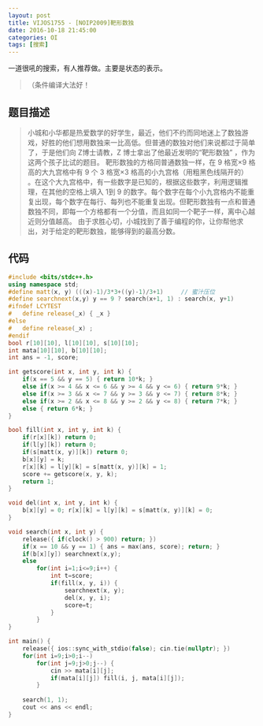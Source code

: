 ```yaml
---
layout: post
title: VIJOS1755 - [NOIP2009]靶形数独
date: 2016-10-18 21:45:00
categories: OI
tags: [搜索]
---
```


一道很吼的搜索，有人推荐做。主要是状态的表示。

> （条件编译大法好！

## 题目描述
> 小城和小华都是热爱数学的好学生，最近，他们不约而同地迷上了数独游戏，好胜的他们想用数独来一比高低。但普通的数独对他们来说都过于简单了，于是他们向 Z博士请教，Z 博士拿出了他最近发明的“靶形数独” ，作为这两个孩子比试的题目。 靶形数独的方格同普通数独一样，在 9 格宽×9 格高的大九宫格中有 9 个 3 格宽×3 格高的小九宫格（用粗黑色线隔开的） 。在这个大九宫格中，有一些数字是已知的，根据这些数字，利用逻辑推理，在其他的空格上填入 1到 9 的数字。每个数字在每个小九宫格内不能重复出现，每个数字在每行、每列也不能重复出现。但靶形数独有一点和普通数独不同，即每一个方格都有一个分值，而且如同一个靶子一样，离中心越近则分值越高。
> 由于求胜心切，小城找到了善于编程的你，让你帮他求出，对于给定的靶形数独，能够得到的最高分数。

## 代码

```cpp
#include <bits/stdc++.h>
using namespace std;
#define matt(x, y) (((x)-1)/3*3+((y)-1)/3+1)     // 蜜汁压位
#define searchnext(x,y) y == 9 ? search(x+1, 1) : search(x, y+1)
#ifndef LCYTEST
#   define release(_x) { _x }
#else
#   define release(_x) ;
#endif
bool r[10][10], l[10][10], s[10][10];
int mata[10][10], b[10][10];
int ans = -1, score;

int getscore(int x, int y, int k) {
    if(x == 5 && y == 5) { return 10*k; }
    else if(x >= 4 && x <= 6 && y >= 4 && y <= 6) { return 9*k; }
    else if(x >= 3 && x <= 7 && y >= 3 && y <= 7) { return 8*k; }
    else if(x >= 2 && x <= 8 && y >= 2 && y <= 8) { return 7*k; }
    else { return 6*k; }
}

bool fill(int x, int y, int k) {
    if(r[x][k]) return 0;
    if(l[y][k]) return 0;
    if(s[matt(x, y)][k]) return 0;
    b[x][y] = k;
    r[x][k] = l[y][k] = s[matt(x, y)][k] = 1;
    score += getscore(x, y, k);
    return 1;
}

void del(int x, int y, int k) {
    b[x][y] = 0; r[x][k] = l[y][k] = s[matt(x, y)][k] = 0;
}

void search(int x, int y) {
    release({ if(clock() > 900) return; })
    if(x == 10 && y == 1) { ans = max(ans, score); return; }
    if(b[x][y]) searchnext(x,y);
    else
        for(int i=1;i<=9;i++) {
            int t=score;
            if(fill(x, y, i)) {
                searchnext(x, y);
                del(x, y, i);
                score=t;
            }
        }
}

int main() {
    release({ ios::sync_with_stdio(false); cin.tie(nullptr); })
    for(int i=9;i>0;i--)
        for(int j=9;j>0;j--) {
            cin >> mata[i][j];
            if(mata[i][j]) fill(i, j, mata[i][j]);
        }
    
    search(1, 1);
    cout << ans << endl;
}
```


